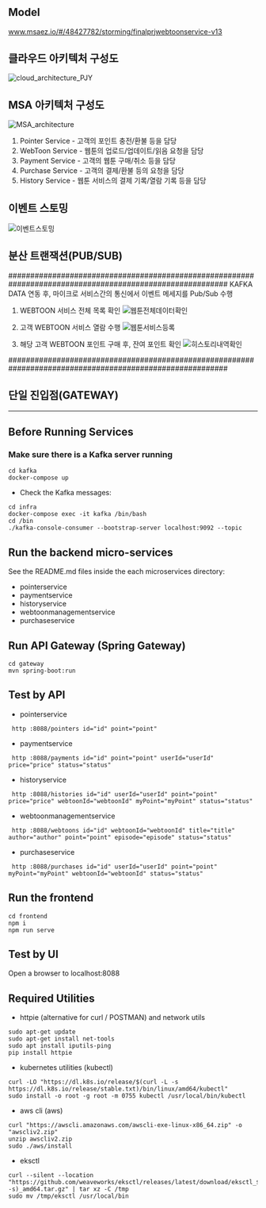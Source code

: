 # 
## Model
www.msaez.io/#/48427782/storming/finalprjwebtoonservice-v13

## 클라우드 아키텍처 구성도
![cloud_architecture_PJY](https://github.com/user-attachments/assets/3db43b49-5773-49b4-ae73-7b0a75d2e545)

## MSA 아키텍처 구성도
![MSA_architecture](https://github.com/user-attachments/assets/042c13d9-0686-4db3-a4d0-f63c5f682fa9)

1. Pointer Service - 고객의 포인트 충전/환불 등을 담당
2. WebToon Service - 웹툰의 업로드/업데이트/읽음 요청을 담당
3. Payment Service - 고객의 웹툰 구매/취소 등을 담당
4. Purchase Service - 고객의 결제/환불 등의 요청을 담당
5. History Service - 웹툰 서비스의 결제 기록/열람 기록 등을 담당


## 이벤트 스토밍   
![이벤트스토밍](https://github.com/user-attachments/assets/36aa9006-eaf3-4f3d-8731-e6dd125d932f)

## 분산 트랜잭션(PUB/SUB)
##########################################################################################################
KAFKA DATA 연동 후, 마이크로 서비스간의 통신에서 이벤트 메세지를 Pub/Sub 수행

1. WEBTOON 서비스 전체 목록 확인
![웹툰전체데이터확인](https://github.com/user-attachments/assets/fbdc5dc6-a94e-41e1-b249-43fd420eddde)

2. 고객 WEBTOON 서비스 열람 수행
![웹툰서비스등록](https://github.com/user-attachments/assets/a66a1a09-38c5-4e83-824c-b57eb5505b59)

3. 해당 고객 WEBTOON 포인트 구매 후, 잔여 포인트 확인
![히스토리내역확인](https://github.com/user-attachments/assets/7ccfdb08-1d4a-4c12-9cad-b6cde27790ca)

##########################################################################################################

## 단일 진입점(GATEWAY)






















---------------------------------------------------------------------------------------------------------------------------------------------------------------------------------------------------------------------


## Before Running Services
### Make sure there is a Kafka server running
```
cd kafka
docker-compose up
```
- Check the Kafka messages:
```
cd infra
docker-compose exec -it kafka /bin/bash
cd /bin
./kafka-console-consumer --bootstrap-server localhost:9092 --topic
```

## Run the backend micro-services
See the README.md files inside the each microservices directory:

- pointerservice
- paymentservice
- historyservice
- webtoonmanagementservice
- purchaseservice


## Run API Gateway (Spring Gateway)
```
cd gateway
mvn spring-boot:run
```

## Test by API
- pointerservice
```
 http :8088/pointers id="id" point="point" 
```
- paymentservice
```
 http :8088/payments id="id" point="point" userId="userId" price="price" status="status" 
```
- historyservice
```
 http :8088/histories id="id" userId="userId" point="point" price="price" webtoonId="webtoonId" myPoint="myPoint" status="status" 
```
- webtoonmanagementservice
```
 http :8088/webtoons id="id" webtoonId="webtoonId" title="title" author="author" point="point" episode="episode" status="status" 
```
- purchaseservice
```
 http :8088/purchases id="id" userId="userId" point="point" myPoint="myPoint" webtoonId="webtoonId" status="status" 
```


## Run the frontend
```
cd frontend
npm i
npm run serve
```

## Test by UI
Open a browser to localhost:8088

## Required Utilities

- httpie (alternative for curl / POSTMAN) and network utils
```
sudo apt-get update
sudo apt-get install net-tools
sudo apt install iputils-ping
pip install httpie
```

- kubernetes utilities (kubectl)
```
curl -LO "https://dl.k8s.io/release/$(curl -L -s https://dl.k8s.io/release/stable.txt)/bin/linux/amd64/kubectl"
sudo install -o root -g root -m 0755 kubectl /usr/local/bin/kubectl
```

- aws cli (aws)
```
curl "https://awscli.amazonaws.com/awscli-exe-linux-x86_64.zip" -o "awscliv2.zip"
unzip awscliv2.zip
sudo ./aws/install
```

- eksctl 
```
curl --silent --location "https://github.com/weaveworks/eksctl/releases/latest/download/eksctl_$(uname -s)_amd64.tar.gz" | tar xz -C /tmp
sudo mv /tmp/eksctl /usr/local/bin
```

